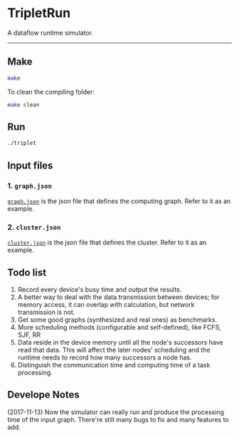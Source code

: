 # TripletRun
A dataflow runtime simulator.

------

## Make
```bash
make
```

To clean the compiling folder:
```bash
make clean
```

## Run
```bash
./triplet
```

## Input files

### 1. `graph.json`

[`graph.json`](graph.json) is the json file that defines the computing graph. Refer to it as an example.

### 2. `cluster.json`

[`cluster.json`](cluster.json) is the json file that defines the cluster. Refer to it as an example.

## Todo list
1. Record every device's busy time and output the results.
2. A better way to deal with the data transmission between devices; for memory access, it can overlap with calculation, but network transmission is not.
3. Get some good graphs (synthesized and real ones) as benchmarks.
4. More scheduling methods (configurable and self-defined), like FCFS, SJF, RR
5. Data reside in the device memory until all the node's successors have read that data. This will affect the later nodes' scheduling and the runtime needs to record how many successors a node has.
6. Distinguish the communication time and computing time of a task processing.

## Develope Notes
(2017-11-13) Now the simulator can really run and produce the processing time of the input graph. There're still many bugs to fix and many features to add.
